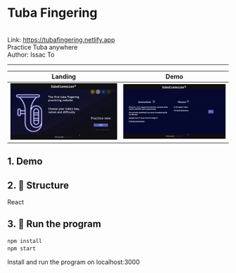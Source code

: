 # Tuba Fingering
<br/>Link: https://tubafingering.netlify.app
<br/>Practice Tuba anywhere
<br/>Author: Issac To
<hr/>

| Landing         | Demo           | 
| ------------- |:-------------:| 
| <img src="asset/intro.gif" backgroundColor= white width=100%/>   | <img src="asset/demo.gif" width=100%/> |

## 1. Demo

## 2. 📌 Structure
React

## 3. 📌 Run the program

```javascript 
npm install
npm start
```

Install and run the program on localhost:3000

